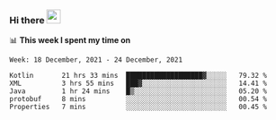 ### Hi there <a href="https://www.gautamkrishnar.com/"><img src="https://media.giphy.com/media/hvRJCLFzcasrR4ia7z/giphy.gif" width="25px"></a>

📊 **This week I spent my time on**

<!--START_SECTION:waka-->
```text
Week: 18 December, 2021 - 24 December, 2021

Kotlin       21 hrs 33 mins  ███████████████████▓░░░░░   79.32 % 
XML          3 hrs 55 mins   ███▓░░░░░░░░░░░░░░░░░░░░░   14.41 % 
Java         1 hr 24 mins    █▒░░░░░░░░░░░░░░░░░░░░░░░   05.20 % 
protobuf     8 mins          ░░░░░░░░░░░░░░░░░░░░░░░░░   00.54 % 
Properties   7 mins          ░░░░░░░░░░░░░░░░░░░░░░░░░   00.45 % 
```
<!--END_SECTION:waka-->
